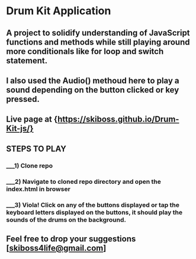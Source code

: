 # Drum Kit Application

## A project to solidify understanding of JavaScript functions and methods while still playing around more conditionals like for loop and switch statement.
## I also used the Audio() methoud here to play a sound depending on the button clicked or key pressed.
## Live page at {https://skiboss.github.io/Drum-Kit-js/}

## STEPS TO PLAY
### ___1) Clone repo
### ___2) Navigate to cloned repo directory and open the index.html in browser
### ___3) Viola! Click on any of the buttons displayed or tap the keyboard letters displayed on the buttons, it should play the sounds of the drums on the background.

## Feel free to drop your suggestions [skiboss4life@gmail.com]
